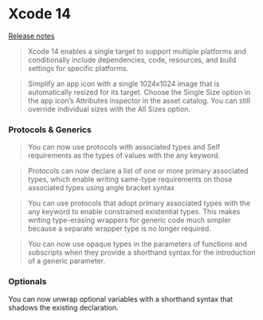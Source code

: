 # Xcode 14

[Release notes](https://developer.apple.com/documentation/xcode-release-notes/xcode-14-release-notes)

> Xcode 14 enables a single target to support multiple platforms and conditionally include dependencies, code, resources, and build settings for specific platforms.

> Simplify an app icon with a single 1024x1024 image that is automatically resized for its target. Choose the Single Size option in the app icon’s Attributes inspector in the asset catalog. You can still override individual sizes with the All Sizes option.

### Protocols & Generics

> You can now use protocols with associated types and Self requirements as the types of values with the any keyword.

> Protocols can now declare a list of one or more primary associated types, which enable writing same-type requirements on those associated types using angle bracket syntax

> You can use protocols that adopt primary associated types with the any keyword to enable constrained existential types. This makes writing type-erasing wrappers for generic code much simpler because a separate wrapper type is no longer required.

> You can now use opaque types in the parameters of functions and subscripts when they provide a shorthand syntax for the introduction of a generic parameter.

### Optionals

You can now unwrap optional variables with a shorthand syntax that shadows the existing declaration.
